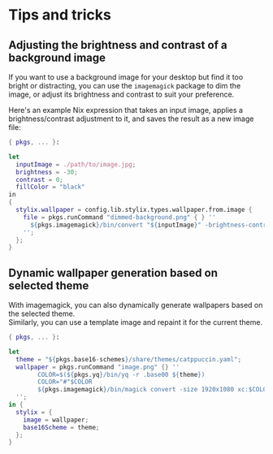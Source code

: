 # Tips and tricks

## Adjusting the brightness and contrast of a background image

If you want to use a background image for your desktop but find it too bright or distracting, you can use the `imagemagick` package to dim the image, or adjust its brightness and contrast to suit your preference.

Here's an example Nix expression that takes an input image, applies a brightness/contrast adjustment to it, and saves the result as a new image file:

```nix
{ pkgs, ... }:

let
  inputImage = ./path/to/image.jpg;
  brightness = -30;
  contrast = 0;
  fillColor = "black"
in
{
  stylix.wallpaper = config.lib.stylix.types.wallpaper.from.image {
    file = pkgs.runCommand "dimmed-background.png" { } ''
      ${pkgs.imagemagick}/bin/convert "${inputImage}" -brightness-contrast ${brightness},${contrast} -fill ${fillColor} $out
    '';
  };
}
```

## Dynamic wallpaper generation based on selected theme

With imagemagick, you can also dynamically generate wallpapers based on the selected theme.  
Similarly, you can use a template image and repaint it for the current theme.

```nix
{ pkgs, ... }:

let
  theme = "${pkgs.base16-schemes}/share/themes/catppuccin.yaml";
  wallpaper = pkgs.runCommand "image.png" {} ''
        COLOR=$(${pkgs.yq}/bin/yq -r .base00 ${theme})
        COLOR="#"$COLOR
        ${pkgs.imagemagick}/bin/magick convert -size 1920x1080 xc:$COLOR $out
  '';
in {
  stylix = {
    image = wallpaper;
    base16Scheme = theme;
  };
}
```

